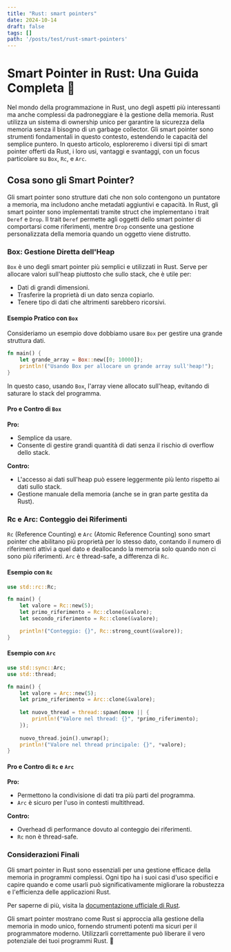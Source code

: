 ```yaml
---
title: "Rust: smart pointers"
date: 2024-10-14
draft: false
tags: []
path: '/posts/test/rust-smart-pointers'
---
```


# Smart Pointer in Rust: Una Guida Completa 🚀

Nel mondo della programmazione in Rust, uno degli aspetti più interessanti ma anche complessi da padroneggiare è la gestione della memoria. Rust utilizza un sistema di ownership unico per garantire la sicurezza della memoria senza il bisogno di un garbage collector. Gli smart pointer sono strumenti fondamentali in questo contesto, estendendo le capacità del semplice puntero. In questo articolo, esploreremo i diversi tipi di smart pointer offerti da Rust, i loro usi, vantaggi e svantaggi, con un focus particolare su `Box`, `Rc`, e `Arc`.

## Cosa sono gli Smart Pointer?

Gli smart pointer sono strutture dati che non solo contengono un puntatore a memoria, ma includono anche metadati aggiuntivi e capacità. In Rust, gli smart pointer sono implementati tramite struct che implementano i trait `Deref` e `Drop`. Il trait `Deref` permette agli oggetti dello smart pointer di comportarsi come riferimenti, mentre `Drop` consente una gestione personalizzata della memoria quando un oggetto viene distrutto.

### Box: Gestione Diretta dell'Heap

`Box` è uno degli smart pointer più semplici e utilizzati in Rust. Serve per allocare valori sull'heap piuttosto che sullo stack, che è utile per:

- Dati di grandi dimensioni.
- Trasferire la proprietà di un dato senza copiarlo.
- Tenere tipo di dati che altrimenti sarebbero ricorsivi.

#### Esempio Pratico con `Box`

Consideriamo un esempio dove dobbiamo usare `Box` per gestire una grande struttura dati.

```rust
fn main() {
    let grande_array = Box::new([0; 10000]);
    println!("Usando Box per allocare un grande array sull'heap!");
}
```

In questo caso, usando `Box`, l'array viene allocato sull'heap, evitando di saturare lo stack del programma.

#### Pro e Contro di `Box`

**Pro:**
- Semplice da usare.
- Consente di gestire grandi quantità di dati senza il rischio di overflow dello stack.

**Contro:**
- L'accesso ai dati sull'heap può essere leggermente più lento rispetto ai dati sullo stack.
- Gestione manuale della memoria (anche se in gran parte gestita da Rust).

### Rc e Arc: Conteggio dei Riferimenti

`Rc` (Reference Counting) e `Arc` (Atomic Reference Counting) sono smart pointer che abilitano più proprietà per lo stesso dato, contando il numero di riferimenti attivi a quel dato e deallocando la memoria solo quando non ci sono più riferimenti. `Arc` è thread-safe, a differenza di `Rc`.

#### Esempio con `Rc`

```rust
use std::rc::Rc;

fn main() {
    let valore = Rc::new(5);
    let primo_riferimento = Rc::clone(&valore);
    let secondo_riferimento = Rc::clone(&valore);

    println!("Conteggio: {}", Rc::strong_count(&valore));
}
```

#### Esempio con `Arc`

```rust
use std::sync::Arc;
use std::thread;

fn main() {
    let valore = Arc::new(5);
    let primo_riferimento = Arc::clone(&valore);
    
    let nuovo_thread = thread::spawn(move || {
        println!("Valore nel thread: {}", *primo_riferimento);
    });
    
    nuovo_thread.join().unwrap();
    println!("Valore nel thread principale: {}", *valore);
}
```

#### Pro e Contro di `Rc` e `Arc`

**Pro:**
- Permettono la condivisione di dati tra più parti del programma.
- `Arc` è sicuro per l'uso in contesti multithread.

**Contro:**
- Overhead di performance dovuto al conteggio dei riferimenti.
- `Rc` non è thread-safe.

### Considerazioni Finali

Gli smart pointer in Rust sono essenziali per una gestione efficace della memoria in programmi complessi. Ogni tipo ha i suoi casi d'uso specifici e capire quando e come usarli può significativamente migliorare la robustezza e l'efficienza delle applicazioni Rust.

Per saperne di più, visita la [documentazione ufficiale di Rust](https://doc.rust-lang.org/book/ch15-00-smart-pointers.html).

Gli smart pointer mostrano come Rust si approccia alla gestione della memoria in modo unico, fornendo strumenti potenti ma sicuri per il programmatore moderno. Utilizzarli correttamente può liberare il vero potenziale dei tuoi programmi Rust. 🚀